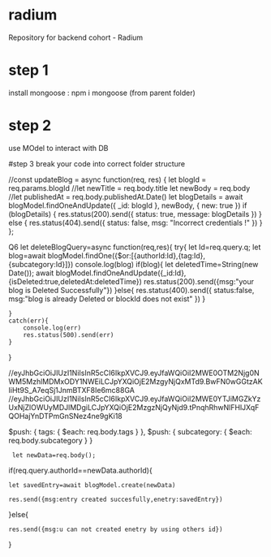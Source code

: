 # radium
Repository for backend cohort - Radium


# step 1
install mongoose : npm i mongoose (from parent folder)


# step 2
use MOdel to interact with DB


#step 3
break your code into correct folder structure 



//const updateBlog = async function(req, res) {
    let blogId = req.params.blogId
    //let newTitle = req.body.title
    let newBody = req.body
    //let publishedAt = req.body.publishedAt.Date()
    let blogDetails = await blogModel.findOneAndUpdate({ _id: blogId }, newBody, { new: true })
    if (blogDetails) {
        res.status(200).send({ status: true, message: blogDetails })
    } else {
        res.status(404).send({ status: false, msg: "Incorrect credentials !" })
    }
};


Q6
let deleteBlogQuery=async function(req,res){
    try{
        let Id=req.query.q;
        let blog=await blogModel.findOne({$or:[{authorId:Id},{tag:Id},{subcategory:Id}]})
        console.log(blog)
        if(blog){
            let deletedTime=String(new Date());
            await blogModel.findOneAndUpdate({_id:Id},{isDeleted:true,deletedAt:deletedTime})
            res.status(200).send({msg:"your blog is Deleted Successfully"})
        }else{
            res.status(400).send({
                status:false,
                msg:"blog is already Deleted or blockId does not exist"
            })
        }

    }
    catch(err){
        console.log(err)
        res.status(500).send(err)
    }
    


}

//eyJhbGciOiJIUzI1NiIsInR5cCI6IkpXVCJ9.eyJfaWQiOiI2MWE0OTM2Njg0NWM5MzhlMDMxODY1NWEiLCJpYXQiOjE2MzgyNjQxMTd9.BwFN0wGGtzAKIiHt9S_A7eqSj1JnmBTXF8Ie6mc88GA
//eyJhbGciOiJIUzI1NiIsInR5cCI6IkpXVCJ9.eyJfaWQiOiI2MWE0YTJiMGZkYzUxNjZlOWUyMDJlMDgiLCJpYXQiOjE2MzgzNjQyNjd9.tPnqhRhwNlFHlJXqFQOHajYnDTPmGnSNez4ne9gKi18



$push: { tags: { $each: req.body.tags } }, $push: { subcategory: { $each: req.body.subcategory } }



      



     let newData=req.body();

if(req.query.authorId==newData.authorId){

    let savedEntry=await blogModel.create(newData)

    res.send({msg:entry created succesfully,enetry:savedEntry})

}else{

    res.send({msg:u can not created enetry by using others id})

}